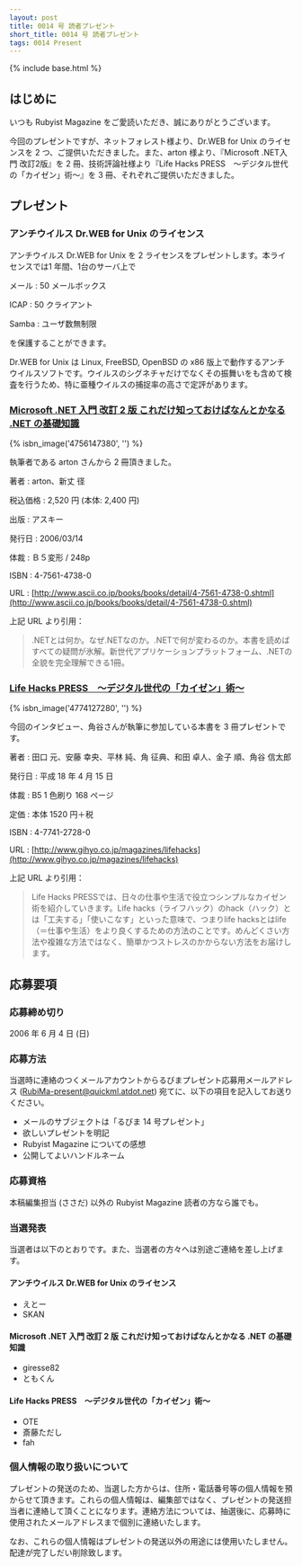 ```yaml
---
layout: post
title: 0014 号 読者プレゼント
short_title: 0014 号 読者プレゼント
tags: 0014 Present
---
```

{% include base.html %}


## はじめに

いつも Rubyist Magazine をご愛読いただき、誠にありがとうございます。

今回のプレゼントですが、ネットフォレスト様より、Dr.WEB for Unix のライセンスを 2 つ、ご提供いただきました。また、arton 様より、『Microsoft .NET入門 改訂2版』を 2 冊、技術評論社様より『Life Hacks PRESS　〜デジタル世代の「カイゼン」術〜』を 3 冊、それぞれご提供いただきました。

## プレゼント

### アンチウイルス Dr.WEB for Unix のライセンス

アンチウイルス Dr.WEB for Unix を 2 ライセンスをプレゼントします。本ライセンスでは1 年間、1台のサーバ上で

メール
:  50 メールボックス

ICAP
:  50 クライアント

Samba
:  ユーザ数無制限

を保護することができます。

Dr.WEB for Unix は Linux, FreeBSD, OpenBSD の x86 版上で動作するアンチウイルスソフトです。ウイルスのシグネチャだけでなくその振舞いをも含めて検査を行うため、特に亜種ウイルスの捕捉率の高さで定評があります。

### [Microsoft .NET 入門 改訂 2 版 これだけ知っておけばなんとかなる .NET の基礎知識](http://www.ascii.co.jp/books/books/detail/4-7561-4738-0.shtml)
{% isbn_image('4756147380', '') %}

執筆者である arton さんから 2 冊頂きました。

著者
:  arton、新丈 径

税込価格
:  2,520 円 (本体: 2,400 円)

出版
:  アスキー

発行日
:  2006/03/14

体裁
:  Ｂ５変形 / 248p

ISBN
:  4-7561-4738-0

URL
:  [http://www.ascii.co.jp/books/books/detail/4-7561-4738-0.shtml](http://www.ascii.co.jp/books/books/detail/4-7561-4738-0.shtml)

上記 URL より引用：

> .NETとは何か。なぜ.NETなのか。.NETで何が変わるのか。本書を読めばすべての疑問が氷解。新世代アプリケーションプラットフォーム、.NETの全貌を完全理解できる1冊。


### [Life Hacks PRESS　〜デジタル世代の「カイゼン」術〜](http://www.gihyo.co.jp/magazines/lifehacks)
{% isbn_image('4774127280', '') %}

今回のインタビュー、角谷さんが執筆に参加している本書を 3 冊プレゼントです。

著者
:  田口 元、安藤 幸央、平林 純、角 征典、和田 卓人、金子 順、角谷 信太郎

発行日
:  平成 18 年 4 月 15 日 

体裁
:  B5 1 色刷り 168 ページ 

定価
:  本体 1520 円＋税

ISBN
:  4-7741-2728-0

URL
:  [http://www.gihyo.co.jp/magazines/lifehacks](http://www.gihyo.co.jp/magazines/lifehacks)

上記 URL より引用：

> Life Hacks PRESSでは、日々の仕事や生活で役立つシンプルなカイゼン術を紹介していきます。Life hacks（ライフハック）のhack（ハック）とは「工夫する」「使いこなす」といった意味で、つまりlife hacksとはlife（＝仕事や生活）をより良くするための方法のことです。めんどくさい方法や複雑な方法ではなく、簡単かつストレスのかからない方法をお届けします。 


## 応募要項

### 応募締め切り

2006 年 6 月 4 日 (日)

### 応募方法

当選時に連絡のつくメールアカウントからるびまプレゼント応募用メールアドレス (RubiMa-present@quickml.atdot.net) 宛てに、以下の項目を記入してお送りください。

* メールのサブジェクトは「るびま 14 号プレゼント」
* 欲しいプレゼントを明記
* Rubyist Magazine についての感想
* 公開してよいハンドルネーム


### 応募資格

本稿編集担当 (ささだ) 以外の Rubyist Magazine 読者の方なら誰でも。

### 当選発表

当選者は以下のとおりです。また、当選者の方々へは別途ご連絡を差し上げます。

#### アンチウイルス Dr.WEB for Unix のライセンス

* えとー
* SKAN


#### Microsoft .NET 入門 改訂 2 版 これだけ知っておけばなんとかなる .NET の基礎知識

* giresse82
* ともくん


#### Life Hacks PRESS　〜デジタル世代の「カイゼン」術〜

* OTE
* 斎藤ただし
* fah


### 個人情報の取り扱いについて

プレゼントの発送のため、当選した方からは、住所・電話番号等の個人情報を預からせて頂きます。これらの個人情報は、編集部ではなく、プレゼントの発送担当者に連絡して頂くことになります。連絡方法については、抽選後に、応募時に使用されたメールアドレスまで個別に連絡いたします。

なお、これらの個人情報はプレゼントの発送以外の用途には使用いたしません。配達が完了しだい削除致します。


